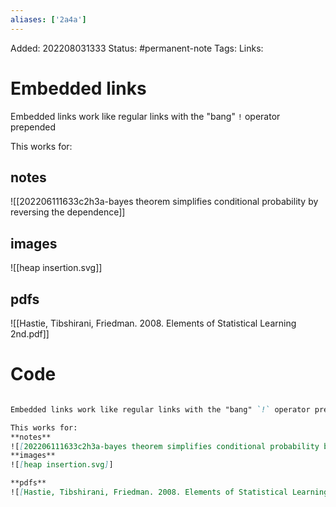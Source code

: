 ```yaml
---
aliases: ['2a4a']
---
```

Added: 202208031333
Status: #permanent-note 
Tags:
Links: 

# Embedded links
Embedded links work like regular links with the "bang" `!` operator prepended

This works for:

## notes
![[202206111633c2h3a-bayes theorem simplifies conditional probability by reversing the dependence]]
## images
![[heap insertion.svg]]


## pdfs
![[Hastie, Tibshirani, Friedman. 2008. Elements of Statistical Learning 2nd.pdf]]

# Code
```md

Embedded links work like regular links with the "bang" `!` operator prepended

This works for:
**notes**
![[202206111633c2h3a-bayes theorem simplifies conditional probability by reversing the dependence]]
**images**
![[heap insertion.svg]]

**pdfs**
![[Hastie, Tibshirani, Friedman. 2008. Elements of Statistical Learning 2nd.pdf]]

```
